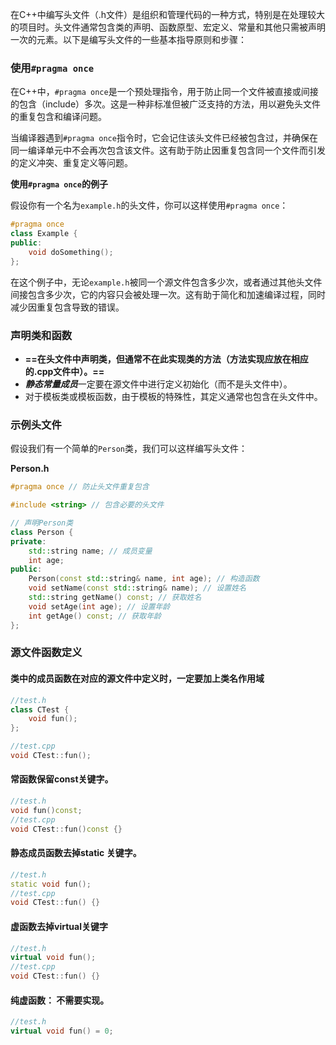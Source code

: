在C++中编写头文件（.h文件）是组织和管理代码的一种方式，特别是在处理较大的项目时。头文件通常包含类的声明、函数原型、宏定义、常量和其他只需被声明一次的元素。以下是编写头文件的一些基本指导原则和步骤：
### 使用`#pragma once`

在C++中，`#pragma once`是一个预处理指令，用于防止同一个文件被直接或间接的包含（include）多次。这是一种非标准但被广泛支持的方法，用以避免头文件的重复包含和编译问题。

当编译器遇到`#pragma once`指令时，它会记住该头文件已经被包含过，并确保在同一编译单元中不会再次包含该文件。这有助于防止因重复包含同一个文件而引发的定义冲突、重复定义等问题。

**使用`#pragma once`的例子**

假设你有一个名为`example.h`的头文件，你可以这样使用`#pragma once`：
```cpp
#pragma once  
class Example { 
public: 
	void doSomething();
};
```
在这个例子中，无论`example.h`被同一个源文件包含多少次，或者通过其他头文件间接包含多少次，它的内容只会被处理一次。这有助于简化和加速编译过程，同时减少因重复包含导致的错误。

###  声明类和函数

- **==在头文件中声明类，但通常不在此实现类的方法（方法实现应放在相应的.cpp文件中）。==**
- ***静态常量成员***一定要在源文件中进行定义初始化（而不是头文件中）。
- 对于模板类或模板函数，由于模板的特殊性，其定义通常也包含在头文件中。
### 示例头文件

假设我们有一个简单的`Person`类，我们可以这样编写头文件：

**Person.h**

```cpp
#pragma once // 防止头文件重复包含

#include <string> // 包含必要的头文件

// 声明Person类
class Person {
private:
    std::string name; // 成员变量
    int age;
public:
    Person(const std::string& name, int age); // 构造函数
    void setName(const std::string& name); // 设置姓名
    std::string getName() const; // 获取姓名
    void setAge(int age); // 设置年龄
    int getAge() const; // 获取年龄
};
```

### 源文件函数定义

#### 类中的成员函数在对应的源文件中定义时，一定要加上类名作用域

```cpp
//test.h
class CTest {
	void fun();
};

//test.cpp
void CTest::fun();
```

#### 常函数保留const关键字。

```cpp
//test.h
void fun()const;
//test.cpp
void CTest::fun()const {}
```

#### 静态成员函数去掉static 关键字。

```cpp
//test.h
static void fun();
//test.cpp
void CTest::fun() {}
```

#### 虚函数去掉virtual关键字

```cpp
//test.h
virtual void fun();
//test.cpp
void CTest::fun() {}
```

#### 纯虚函数： 不需要实现。
```cpp
//test.h
virtual void fun() = 0;
```